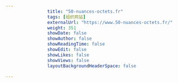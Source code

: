 ---
                title: "50-nuances-octets.fr"
                tags: [组织网站]
                externalUrl: "https://www.50-nuances-octets.fr/"
                weight: 351
                showDate: false
                showAuthor: false
                showReadingTime: false
                showEdit: false
                showLikes: false
                showViews: false
                layoutBackgroundHeaderSpace: false
                ---

